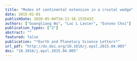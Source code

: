 ```yaml
---
title: "Modes of continental extension in a crustal wedge"
date: 2015-01-01
publishDate: 2020-05-04T16:11:16.153543Z
authors: ["Guangliang Wu", "Luc L Lavier", "Eunseo Choi"]
publication_types: ["2"]
abstract: ""
featured: false
publication: "*Earth and Planetary Science Letters*"
url_pdf: "http://dx.doi.org/10.1016/j.epsl.2015.04.005"
doi: "10.1016/j.epsl.2015.04.005"
---
```


